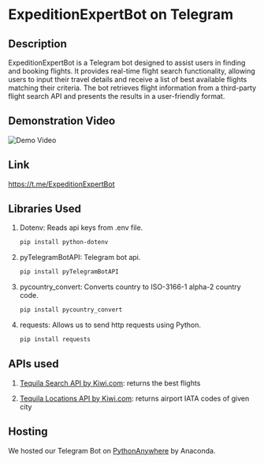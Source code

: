 # ExpeditionExpertBot on Telegram

## Description

ExpeditionExpertBot is a Telegram bot designed to assist users in finding and booking flights. It provides real-time flight search functionality, allowing users to input their travel details and receive a list of best available flights matching their criteria. The bot retrieves flight information from a third-party flight search API and presents the results in a user-friendly format. 

## Demonstration Video

![Demo Video](https://img.youtube.com/vi/HxpqyNPBtG0?si=qC9dt9rNXY29-cHM/0.jpg)


## Link

https://t.me/ExpeditionExpertBot


## Libraries Used

1. Dotenv:  Reads api keys from .env file.
    
    ```bash
    pip install python-dotenv
    ```


2. pyTelegramBotAPI: Telegram bot api.

    ```bash
    pip install pyTelegramBotAPI
    ```


3. pycountry_convert: Converts country to ISO-3166-1 alpha-2 country code.

   ```bash
   pip install pycountry_convert
   ```
   

4. requests: Allows us to send http requests using Python.

   ```bash
   pip install requests
   ```


## APIs used

1. [Tequila Search API by Kiwi.com](https://tequila.kiwi.com/): returns the best flights
   


3. [Tequila Locations API by Kiwi.com](https://tequila.kiwi.com/): returns airport IATA codes of given city
   


## Hosting

We hosted our Telegram Bot on [PythonAnywhere](https://www.pythonanywhere.com/) by Anaconda. 
